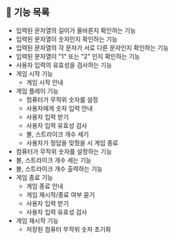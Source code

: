 ## 🚀 기능 목록

* 입력된 문자열의 길이가 올바른지 확인하는 기능
* 입력된 문자열이 숫자인지 확인하는 기능
* 입력된 문자열의 각 문자가 서로 다른 문자인지 확인하는 기능
* 입력된 문자열이 "1" 또는 "2" 인지 확인하는 기능
* 사용자 입력의 유효성을 검사하는 기능
* 게임 시작 기능
  * 게임 시작 안내
* 게임 플레이 기능
  * 컴퓨터가 무작위 숫자를 설정
  * 사용자에게 숫자 입력 안내
  * 사용자 입력 받기
  * 사용자 입력 유효성 검사
  * 볼, 스트라이크 개수 세기
  * 사용자가 정답을 맞췄을 시 게임 종료
* 컴퓨터가 무작위 숫자를 설정하는 기능
* 볼, 스트라이크 개수 세는 기능
* 볼, 스트라이크 개수 출력하는 기능
* 게임 종료 기능
  * 게임 종료 안내
  * 게임 재시작/종료 여부 묻기
  * 사용자 입력 받기
  * 사용자 입력 유효성 검사
* 게임 재시작 기능
  * 저장된 컴퓨터 무작위 숫자 초기화

